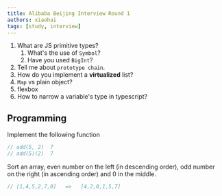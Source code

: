 ```yaml
---
title: Alibaba Beijing Interview Round 1
authors: xiaohai
tags: [study, interview]
---
```


1. What are JS primitive types?
   1. What's the use of `Symbol`?
   1. Have you used `BigInt`?
1. Tell me about `prototype chain`.
1. How do you implement a **virtualized** list?
1. `Map` vs plain object?
1. flexbox
1. How to narrow a variable's type in typescript?

<!-- truncate -->

## Programming

Implement the following function

```js
// add(5, 2)  7
// add(5)(2)  7
```

Sort an array, even number on the left (in descending order), odd number on the right (in ascending order) and 0 in the middle.

```js
// [1,4,5,2,7,0]   =>   [4,2,0,1,5,7]
```
